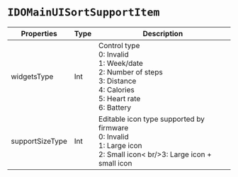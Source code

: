 # `IDOMainUISortSupportItem`

| Properties| Type| Description|
| ----------- | ------- | ------------ |
| widgetsType | Int | Control type<br/>0: Invalid<br/>1: Week/date<br/>2: Number of steps<br/>3: Distance<br/>4: Calories<br/>5: Heart rate<br/>6: Battery |
| supportSizeType | Int | Editable icon type supported by firmware<br/>0: Invalid<br/>1: Large icon<br/>2: Small icon< br/>3: Large icon + small icon |

